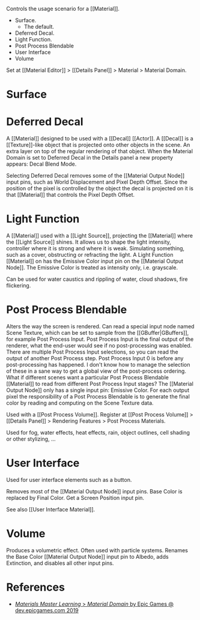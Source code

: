 Controls the usage scenario for a [[Material]].
- Surface.
	- The default.
- Deferred Decal.
- Light Function.
- Post Process Blendable
- User Interface
- Volume

Set at [[Material Editor]] > [[Details Panel]] > Material > Material Domain.

# Surface


# Deferred Decal

A [[Material]] designed to be used with a [[Decal]] [[Actor]].
A [[Decal]] is a [[Texture]]-like object that is projected onto other objects in the scene.
An extra layer on top of the regular rendering of that object.
When the Material Domain is set to Deferred Decal in the Details panel a new property appears: Decal Blend Mode.

Selecting Deferred Decal removes some of the [[Material Output Node]] input pins, such as World Displacement and Pixel Depth Offset.
Since the position of the pixel is controlled by the object the decal is projected on it is that [[Material]] that controls the Pixel Depth Offset.


# Light Function

A [[Material]] used with a [[Light Source]], projecting the [[Material]] where the [[Light Source]] shines.
It allows us to shape the light intensity, controller where it is strong and where it is weak.
Simulating something, such as a cover, obstructing or refracting the light.
A Light Function [[Material]] on has the Emissive Color input pin on the [[Material Output Node]].
The Emissive Color is treated as intensity only, i.e. grayscale.

Can be used for water caustics and rippling of water, cloud shadows, fire flickering.


# Post Process Blendable

Alters the way the screen is rendered.
Can read a special input node named Scene Texture,
which can be set to sample from the [[GBuffer|GBuffers]], for example Post Process Input.
Post Process Input is the final output of the renderer, what the end-user would see if no post-processing was enabled.
There are multiple Post Process Input selections, so you can read the output of another Post Process step.
Post Process Input 0 is before any post-processing has happened.
I don't know how to manage the selection of these in a sane way to get a global view of the post-process ordering.
What if different scenes want a particular Post Process Blendable [[Material]] to read from different Post Process Input stages?
The [[Material Output Node]] only has a single input pin: Emissive Color.
For each output pixel the responsibility of a Post Process Blendable is to generate the final color by reading and computing on the Scene Texture data.

Used with a [[Post Process Volume]].
Register at [[Post Process Volume]] > [[Details Panel]] > Rendering Features > Post Process Materials.

Used for fog, water effects, heat effects, rain, object outlines, cell shading or other stylizing, ...


# User Interface

Used for user interface elements such as a button.

Removes most of the [[Material Output Node]] input pins.
Base Color is replaced by Final Color.
Get a Screen Position input pin.

See also [[User Interface Material]].

# Volume

Produces a volumetric effect.
Often used with particle systems.
Renames the Base Color [[Material Output Node]] input pin to Albedo, adds Extinction, and disables all other input pins.


# References

- [_Materials Master Learning_ > _Material Domain_ by Epic Games @ dev.epicgames.com 2019](https://dev.epicgames.com/community/learning/courses/2dy/unreal-engine-materials-master-learning/7M8/material-domain)

